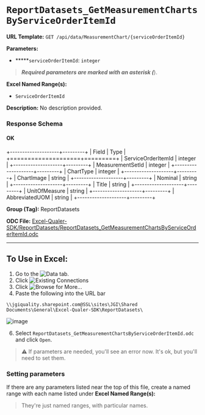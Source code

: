 # `ReportDatasets_GetMeasurementChartsByServiceOrderItemId`

**URL Template:**
`GET /api/data/MeasurementChart/{serviceOrderItemId}`

**Parameters:**
- *****`serviceOrderItemId`: `integer`


> *****Required parameters are marked with an asterisk (*****).

**Excel Named Range(s):**
- `ServiceOrderItemId`


**Description:**
No description provided.

### Response Schema

#### OK
+--------------------+---------+
| Field              | Type    |
+====================+=========+
| ServiceOrderItemId | integer |
+--------------------+---------+
| MeasurementSetId   | integer |
+--------------------+---------+
| ChartType          | integer |
+--------------------+---------+
| ChartImage         | string  |
+--------------------+---------+
| Nominal            | string  |
+--------------------+---------+
| Title              | string  |
+--------------------+---------+
| UnitOfMeasure      | string  |
+--------------------+---------+
| AbbreviatedUOM     | string  |
+--------------------+---------+

**Group (Tag):**
ReportDatasets

**ODC File:**
[Excel-Qualer-SDK/ReportDatasets/ReportDatasets_GetMeasurementChartsByServiceOrderItemId.odc](https://github.com/Johnson-Gage-Inspection-Inc/qualer-sdk-odc/blob/main/Excel-Qualer-SDK/ReportDatasets/ReportDatasets_GetMeasurementChartsByServiceOrderItemId.odc)

---

To Use in Excel:
---

1. Go to the ![`Data`](https://github.com/user-attachments/assets/da437a70-57b3-4c5b-bb01-4910ece19ed1)
 tab.
3. Click ![Existing Connections](https://github.com/user-attachments/assets/a2f1ed67-b2e0-4c23-ac90-68c870e60289)
4. Click ![`Browse for More...`](https://github.com/user-attachments/assets/8e698494-6865-41e7-b6fa-043aea81809a)
5. Paste the following into the URL bar
```
\\jgiquality.sharepoint.com@SSL\sites\JGI\Shared Documents\General\Excel-Qualer-SDK\ReportDatasets\
```

![image](https://github.com/user-attachments/assets/1e1a8d87-0377-446d-aaf5-d78562991db3)

6. Select `ReportDatasets_GetMeasurementChartsByServiceOrderItemId.odc` and click `Open`.

> ⚠️ If parameters are needed, you'll see an error now. It's ok, but you'll need to set them.

### Setting parameters
If there are any parameters listed near the top of this file, create a named range with each name listed under **Excel Named Range(s):**
> They're just named ranges, with particular names.

